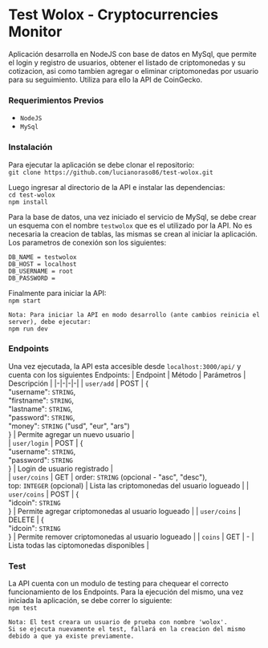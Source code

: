 # Test Wolox - Cryptocurrencies Monitor

Aplicación desarrolla en NodeJS con base de datos en MySql, que permite el login y registro de usuarios, obtener el listado de criptomonedas y su cotizacion, asi como tambien agregar o eliminar criptomonedas por usuario para su seguimiento. Utiliza para ello la API de CoinGecko.

### Requerimientos Previos

* `NodeJS`
* `MySql`

### Instalación 

Para ejecutar la aplicación se debe clonar el repositorio:<br />
`git clone https://github.com/lucianoraso86/test-wolox.git`

Luego ingresar al directorio de la API e instalar las dependencias:<br />
`cd test-wolox`<br />
`npm install`

Para la base de datos, una vez iniciado el servicio de MySql, se debe crear un esquema con el nombre `testwolox` que es el utilizado por la API. No es necesaria la creacion de tablas, las mismas se crean al iniciar la aplicación. Los parametros de conexión son los siguientes:
```
DB_NAME = testwolox
DB_HOST = localhost
DB_USERNAME = root 
DB_PASSWORD =
```
Finalmente para iniciar la API:<br />
`npm start`
```
Nota: Para iniciar la API en modo desarrollo (ante cambios reinicia el server), debe ejecutar:
npm run dev
```

### Endpoints

Una vez ejecutada, la API esta accesible desde `localhost:3000/api/` y cuenta con los siguientes Endpoints:
| Endpoint | Método | Parámetros | Descripción |
|-|-|-|-|
| `user/add` | POST | {<br /> "username": `STRING`,<br /> "firstname": `STRING`,<br /> "lastname": `STRING`,<br /> "password": `STRING`,<br /> "money": `STRING` ("usd", "eur", "ars") <br />} | Permite agregar un nuevo usuario |   
| `user/login`  | POST | {<br /> "username": `STRING`,  <br /> "password": `STRING`<br />} | Login de usuario registrado |                                                  
| `user/coins`  | GET | order: `STRING` (opcional - "asc", "desc"),<br /> top: `INTEGER` (opcional) | Lista las criptomonedas del usuario logueado |
| `user/coins` | POST | {<br /> "idcoin": `STRING` <br />} | Permite agregar criptomonedas al usuario logueado |
| `user/coins` | DELETE | {<br /> "idcoin": `STRING` <br />} | Permite remover criptomonedas al usuario logueado |
| `coins` | GET | - | Lista todas las ciptomonedas disponibles |     

### Test

La API cuenta con un modulo de testing para chequear el correcto funcionamiento de los Endpoints. Para la ejecución del mismo, una vez iniciada la aplicación, se debe correr lo siguiente: <br />
`npm test`
```
Nota: El test creara un usuario de prueba con nombre 'wolox'. 
Si se ejecuta nuevamente el test, fallará en la creacion del mismo debido a que ya existe previamente.
```
